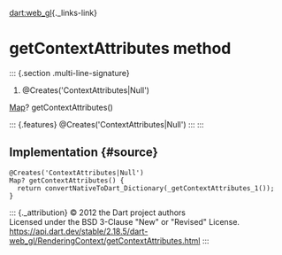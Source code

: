[dart:web\_gl](../../dart-web_gl/dart-web_gl-library){._links-link}

getContextAttributes method
===========================

::: {.section .multi-line-signature}
<div>

1.  \@Creates(\'ContextAttributes\|Null\')

</div>

[Map](../../dart-core/map-class)? getContextAttributes()

::: {.features}
\@Creates(\'ContextAttributes\|Null\')
:::
:::

Implementation {#source}
--------------

``` {.language-dart data-language="dart"}
@Creates('ContextAttributes|Null')
Map? getContextAttributes() {
  return convertNativeToDart_Dictionary(_getContextAttributes_1());
}
```

::: {._attribution}
© 2012 the Dart project authors\
Licensed under the BSD 3-Clause \"New\" or \"Revised\" License.\
<https://api.dart.dev/stable/2.18.5/dart-web_gl/RenderingContext/getContextAttributes.html>
:::
